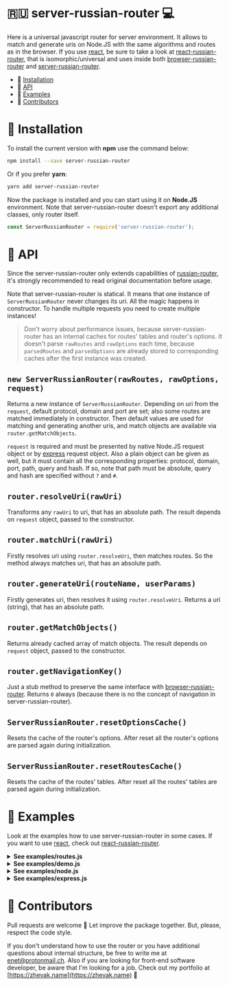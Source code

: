 # :ru: server-russian-router :computer:
Here is a universal javascript router for server environment. It allows to match and generate uris on Node.JS with the same algorithms and routes as in the browser. If you use [react](https://github.com/facebook/react), be sure to take a look at [react-russian-router](https://github.com/Enet/react-russian-router), that is isomorphic/universal and uses inside both [browser-russian-router](https://github.com/Enet/browser-russian-router) and [server-russian-router](https://github.com/Enet/server-russian-router).

- :whale: [Installation](#whale-installation)
- :tropical_fish: [API](#tropical_fish-api)
- :blowfish: [Examples](#blowfish-examples)
- :dolphin: [Contributors](#dolphin-contributors)

# :whale: Installation
To install the current version with **npm** use the command below:
```sh
npm install --save server-russian-router
```
Or if you prefer **yarn**:
```sh
yarn add server-russian-router
```

Now the package is installed and you can start using it on **Node.JS** environment. Note that server-russian-router doesn't export any additional classes, only router itself.
```javascript
const ServerRussianRouter = require('server-russian-router');
```

# :tropical_fish: API
Since the server-russian-router only extends capabilities of [russian-router](https://github.com/Enet/russian-router), it's strongly recommended to read original documentation before usage.

Note that server-russian-router is statical. It means that one instance of `ServerRussianRouter` never changes its uri. All the magic happens in constructor. To handle multiple requests you need to create multiple instances!

> Don't worry about performance issues, because server-russian-router has an internal caches for routes' tables and router's options. It doesn't parse `rawRoutes` and `rawOptions` each time, because `parsedRoutes` and `parsedOptions` are already stored to corresponding caches after the first instance was created.

## `new ServerRussianRouter(rawRoutes, rawOptions, request)`
Returns a new instance of `ServerRussianRouter`. Depending on uri from the `request`, default protocol, domain and port are set; also some routes are matched immediately in constructor. Then default values are used for matching and generating another uris, and match objects are available via `router.getMatchObjects`.

`request` is required and must be presented by native Node.JS request object or by [express](https://github.com/expressjs/express) request object. Also a plain object can be given as well, but it must contain all the corresponding properties: protocol, domain, port, path, query and hash. If so, note that path must be absolute, query and hash are specified without `?` and `#`.

## `router.resolveUri(rawUri)`
Transforms any `rawUri` to uri, that has an absolute path. The result depends on `request` object, passed to the constructor.

## `router.matchUri(rawUri)`
Firstly resolves uri using `router.resolveUri`, then matches routes. So the method always matches uri, that has an absolute path.

## `router.generateUri(routeName, userParams)`
Firstly generates uri, then resolves it using `router.resolveUri`. Returns a uri (string), that has an absolute path.

## `router.getMatchObjects()`
Returns already cached array of match objects. The result depends on `request` object, passed to the constructor.

## `router.getNavigationKey()`
Just a stub method to preserve the same interface with [browser-russian-router](https://github.com/Enet/browser-russian-router). Returns `0` always (because there is no the concept of navigation in server-russian-router).

## `ServerRussianRouter.resetOptionsCache()`
Resets the cache of the router's options. After reset all the router's options are parsed again during initialization.

## `ServerRussianRouter.resetRoutesCache()`
Resets the cache of the routes' tables. After reset all the routes' tables are parsed again during initialization.

# :blowfish: Examples
Look at the examples how to use server-russian-router in some cases. If you want to use [react](https://github.com/facebook/react), check out [react-russian-router](https://github.com/Enet/react-russian-router).
<details><summary><strong>See examples/routes.js</strong></summary>

```javascript
module.exports = {
    index: {
        uri: '/',
        // {key} will be replaced with navigation key, that is always 0 on the server
        key: 'index.{key}'
    },
    user: {
        uri: '/user/{id}',
        params: {
            id: /\d+/
        },
        key: (matchObject) => {
            return 'user.' + matchObject.params.id
        }
    },
    about: {
        uri: '/about'
    },
    hello: {
        // Note the relative path here, that's not recommended to use
        uri: '?hello={entity}',
        params: {
            entity: /\w+/
        }
    }
};
```

</details>
<details><summary><strong>See examples/demo.js</strong></summary>

```javascript
const ServerRussianRouter = require('../src/index.js');

const options = {};
const routes = require('./routes.js');
const request = {
    protocol: 'https',
    domain: 'localhost',
    port: 443,
    path: '/user/123',
    query: '',
    hash: ''
};

// Third argument must be node/express request or custom uri like here
const router = new ServerRussianRouter(routes, options, request);

// Router has already matched all the routes during initialization
const requestMatchObjects = router.getMatchObjects();
console.log(requestMatchObjects.length); // 1
console.log(requestMatchObjects[0].key); // 'User/user.123'

const indexMatchObjects = router.matchUri('/');
console.log(indexMatchObjects[0].key); // 'User/index.0'

const aboutMatchObjects = router.matchUri('/about');
console.log(aboutMatchObjects[0].key); // 'RussianRouter/about'

console.log(router.resolveUri('delete')); // '/user/123/delete'
console.log(router.resolveUri('?xyz=777')); // '/user/123?xyz=777'
console.log(router.resolveUri('#матрёшка')); // '/user/123#матрёшка'
console.log(router.resolveUri('?xyz=777#матрёшка')); // '/user/123?xyz=777#матрёшка'
console.log(router.resolveUri('/already/resolved/')); // '/alrady/resolved/'

const helloMatchObjects = router.matchUri('?hello=world');
console.log(helloMatchObjects.length); // 2
console.log(helloMatchObjects[0].name); // 'user'
console.log(helloMatchObjects[1].name); // 'hello'
console.log(helloMatchObjects[1].path); // '/user/123'
console.log(helloMatchObjects[1].query); // {hello: 'world'}
console.log(helloMatchObjects[1].params.entity); // 'world'

console.log(router.generateUri('about')); // '/about'
console.log(router.generateUri('hello', {entity: 'world'})); // '/user/123?hello=world'

console.log(router.getNavigationKey()); // 0
```

</details>
<details><summary><strong>See examples/node.js</strong></summary>

```javascript
const ServerRussianRouter = require('../src/index.js');

const options = {};
const routes = require('./routes.js');

const http = require('http');
const port = 8080;
const server = http.createServer((request, response) => {
    const router = new ServerRussianRouter(routes, options, request);
    const matchObjects = router.getMatchObjects();
    response.end(JSON.stringify(matchObjects));
});

server.listen(port, (error) => {
    if (error) {
        throw error;
    }
    console.log('Node server is started on ' + port);
});
```

</details>
<details><summary><strong>See examples/express.js</strong></summary>

```javascript
const ServerRussianRouter = require('../src/index.js');
const express = require('express'); // npm install express

const options = {};
const routes = require('./routes.js');

const port = 8080;
const server = express();
server.get('*', (request, response) => {
    const router = new ServerRussianRouter(routes, options, request);
    const matchObjects = router.getMatchObjects();
    response.end(JSON.stringify(matchObjects));
});
server.listen(port, (error) => {
    if (error) {
        throw error;
    }
    console.log('Express server is started on ' + port);
});
```

</details>

# :dolphin: Contributors
Pull requests are welcome :feet: Let improve the package together. But, please, respect the code style.

If you don't understand how to use the router or you have additional questions about internal structure, be free to write me at [enet@protonmail.ch](enet@protonmail.ch). Also if you are looking for front-end software developer, be aware that I'm looking for a job. Check out my portfolio at [https://zhevak.name](https://zhevak.name) :frog:
